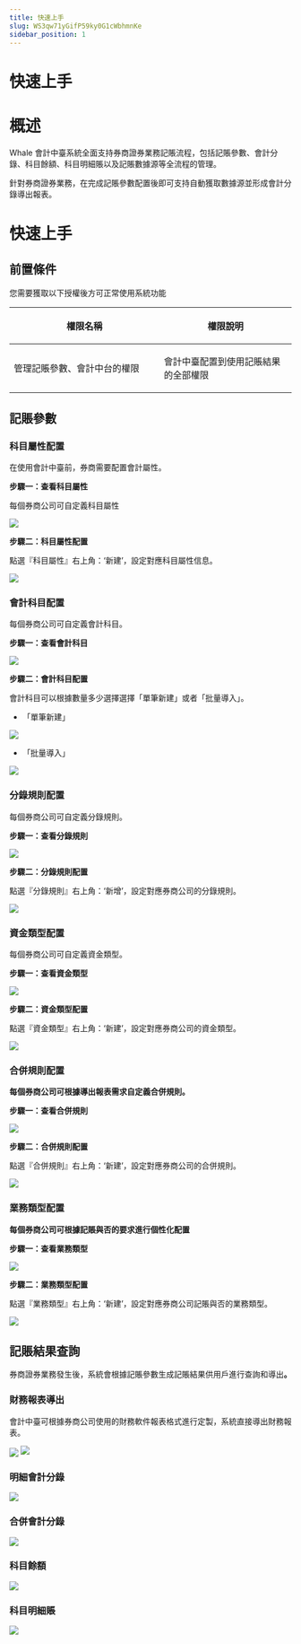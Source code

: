 ```yaml
---
title: 快速上手
slug: WS3qw71yGifP59ky0G1cWbhmnKe
sidebar_position: 1
---
```



# 快速上手

# 概述

Whale 會計中臺系統全面支持券商證券業務記賬流程，包括記賬參數、會計分錄、科目餘額、科目明細賬以及記賬數據源等全流程的管理。

針對券商證券業務，在完成記賬參數配置後即可支持自動獲取數據源並形成會計分錄導出報表。

# 快速上手

## 前置條件

您需要獲取以下授權後方可正常使用系統功能

<table header_row="1">
<colgroup>
<col width="437"/>
<col width="393"/>
</colgroup>
<thead>
<tr><th><p>權限名稱</p></th><th><p>權限說明</p></th></tr>
</thead>
<tbody>
<tr><td><p>管理記賬參數、會計中台的權限</p></td><td><p>會計中臺配置到使用記賬結果的全部權限</p></td></tr>
</tbody>
</table>

## 記賬參數

### 科目屬性配置

在使用會計中臺前，券商需要配置會計屬性。

<b>步驟一：查看科目屬性</b>

每個券商公司可自定義科目屬性

<img src="/assets/KOKabzVdooQPyXxd88NceFxUnXl.png" src-width="2864" src-height="1078" align="center"/>

<b>步驟二：科目屬性配置</b>

點選『科目屬性』右上角：‘新建’，設定對應科目屬性信息。

<img src="/assets/YiUrbuojqod4x3xCGMScXz3knhh.png" src-width="2954" src-height="1174" align="center"/>

### 會計科目配置

每個券商公司可自定義會計科目。

<b>步驟一：查看會計科目</b>

<img src="/assets/RlfBbN78DoFeRlxwq7fcSQ8QnZe.png" src-width="2848" src-height="1022" align="center"/>

<b>步驟二：會計科目配置</b>

會計科目可以根據數量多少選擇選擇「單筆新建」或者「批量導入」。

- 「單筆新建」

<img src="/assets/Sphwb0O6xovfxnxtbpIcCAjQn2d.png" src-width="2854" src-height="1082" align="center"/>

- 「批量導入」

<img src="/assets/Ry4cbJz1coXQIqx6WkycpxzUnvb.png" src-width="2872" src-height="1096" align="center"/>

### <b>分錄規則配置</b>

每個券商公司可自定義分錄規則。

<b>步驟一：查看分錄規則</b>

<img src="/assets/COgUbDru0oLdIZxMBKccjaiDn5e.png" src-width="2854" src-height="1090" align="center"/>

<b>步驟二：分錄規則配置</b>

點選『分錄規則』右上角：‘新增’，設定對應券商公司的分錄規則。

<img src="/assets/SF8Wbx51UoNRFdxIxBscAFMXnJd.png" src-width="3018" src-height="4624" align="center"/>

### <b>資金類型配置</b>

每個券商公司可自定義資金類型。

<b>步驟一：查看資金類型</b>

<img src="/assets/Pdtzbstg8ohnu7xoFPacVRVBnJe.png" src-width="3806" src-height="1504" align="center"/>

<b>步驟二：資金類型配置</b>

點選『資金類型』右上角：‘新建’，設定對應券商公司的資金類型。

<img src="/assets/YFUZbeKixoKNJcxc7QRcn5rcnhe.png" src-width="3826" src-height="1470" align="center"/>

### <b>合併規則配置</b>

<b>每個券商公司可根據導出報表需求自定義合併規則。</b>

<b>步驟一：查看合併規則</b>

<img src="/assets/V39XbXqLDoGnzpxOThDcOfLXnjg.png" src-width="2866" src-height="1162" align="center"/>

<b>步驟二：合併規則配置</b>

點選『合併規則』右上角：‘新建’，設定對應券商公司的合併規則。

<img src="/assets/C0cfb4CyDoi4itxlHZkcFoi7nBe.png" src-width="952" src-height="1776"/>

### 業務類型<b>配置</b>

<b>每個券商公司可根據記賬與否的要求進行個性化配置</b>

<b>步驟一：查看</b><b>業務類型</b>

<img src="/assets/Q6aBbgLKiokbT5xmdYec50qHnHg.png" src-width="3810" src-height="1676" align="center"/>

<b>步驟二：</b><b>業務類型</b><b>配置</b>

點選『業務類型』右上角：‘新建’，設定對應券商公司記賬與否的業務類型。

<img src="/assets/JUQyb855ropp6bx6E7GcM9n6nyD.png" src-width="3256" src-height="1484" align="center"/>

## <b>記賬結果查詢</b>

券商證券業務發生後，系統會根據記賬參數生成記賬結果供用戶進行查詢和導出<b>。</b>

### <b>財務報表導出</b>

會計中臺可根據券商公司使用的財務軟件報表格式進行定製，系統直接導出財務報表。

<img src="/assets/A3FsbMxe4ociJOx6ilicWwvyn6b.png" src-width="2830" src-height="860" align="center"/>

<img src="/assets/W3NQbrKN0oigoDx5Y9TcFiyvnAf.png" src-width="952" src-height="1250"/>

### 明細會計分錄

<img src="/assets/Ldn2beyMAotVsKxPwW2c22jln5b.png" src-width="2836" src-height="980" align="center"/>

### 合併會計分錄

<img src="/assets/TZyUbN7cRo0UrOx8LcccUSUNnhd.png" src-width="2840" src-height="830" align="center"/>

### 科目餘額

<img src="/assets/Xp8xbvRoTo1Pj5xjW39cVttJnle.png" src-width="2844" src-height="926" align="center"/>

### 科目明細賬

<img src="/assets/GEvsbaq0Xo0Kl0xM3rVc4zEtnOc.png" src-width="2848" src-height="998" align="center"/>

